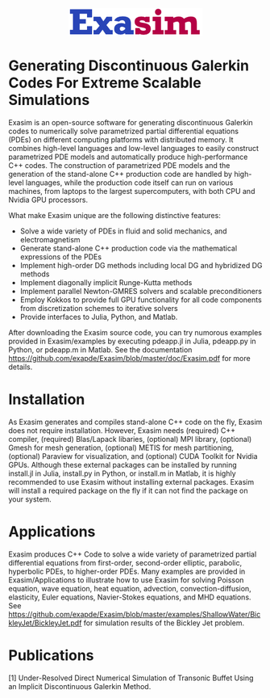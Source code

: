 <p align="center">
<img src="Documentation/exasimlogosmall.png">
</p>

# Generating Discontinuous Galerkin Codes For Extreme Scalable Simulations
Exasim is an open-source software for generating discontinuous Galerkin codes to numerically solve parametrized partial differential equations (PDEs) on different computing platforms with distributed memory.  It combines high-level languages and low-level languages to easily construct parametrized PDE models and automatically produce high-performance C++ codes. The construction of parametrized PDE models and the generation of the stand-alone C++ production code are handled by high-level languages, while the production code itself can run on various machines, from laptops to the largest supercomputers, with both CPU and Nvidia GPU processors. 

What make Exasim unique are the following distinctive features:

   - Solve a wide variety of PDEs in fluid and solid mechanics, and electromagnetism
   - Generate stand-alone C++ production code via the mathematical expressions of the PDEs
   - Implement high-order DG methods including local DG and hybridized DG methods
   - Implement diagonally implicit Runge-Kutta methods 
   - Implement parallel Newton-GMRES solvers and scalable preconditioners  
   - Employ Kokkos to provide full GPU functionality for all code components from discretization schemes to iterative solvers
   - Provide interfaces to Julia, Python, and Matlab. 
   
After downloading the Exasim source code, you can try numorous examples provided in Exasim/examples by executing pdeapp.jl in Julia, pdeapp.py in Python, or pdeapp.m in Matlab. See the documentation https://github.com/exapde/Exasim/blob/master/doc/Exasim.pdf for more details. 

# Installation 

As Exasim generates and compiles stand-alone C++ code on the fly, Exasim does not require installation. However, Exasim needs (required) C++ compiler, (required) Blas/Lapack libaries, (optional) MPI library, (optional) Gmesh for mesh generation, (optional) METIS for mesh partitioning, (optional) Paraview for visualization, and (optional) CUDA Toolkit for Nvidia GPUs. Although these external packages can be installed by running install.jl in Julia, install.py in Python, or install.m in Matlab, it is highly recommended to use Exasim without installing external packages. Exasim will install a required package on the fly if it can not find the package on your system.

# Applications

Exasim produces C++ Code to solve a wide variety of parametrized partial differential equations from first-order, second-order elliptic, parabolic, hyperbolic PDEs, to higher-order PDEs. Many examples are provided in Exasim/Applications to illustrate how to use Exasim for solving Poisson equation, wave equation, heat equation, advection, convection-diffusion, elasticity, Euler equations, Navier-Stokes equations, and MHD equations. See https://github.com/exapde/Exasim/blob/master/examples/ShallowWater/BickleyJet/BickleyJet.pdf for simulation results of the Bickley Jet problem.


# Publications
[1] Under-Resolved Direct Numerical Simulation of Transonic Buffet Using an Implicit Discontinuous Galerkin Method. 
